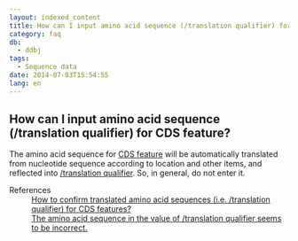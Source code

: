 ```yaml
---
layout: indexed_content
title: How can I input amino acid sequence (/translation qualifier) for CDS feature?
category: faq
db:
  - ddbj
tags: 
  - Sequence data
date: 2014-07-03T15:54:55
lang: en
---
```


## How can I input amino acid sequence (/translation qualifier) for CDS feature?

<p>The amino acid sequence for <a href="/ddbj/cds-e.html">CDS feature</a> will be automatically translated from nucleotide sequence according to location and other items, and reflected into <a href="/ddbj/qualifiers-e.html#translation">/translation qualifier</a>. So, in general, do not enter it. </p>
<dl><dt>References</dt>
  <dd><a href="/faq/en/how-to-confirm-translated-amino-acid-seq-e.html">How to confirm translated amino acid sequences (i.e. /translation qualifier) for CDS features?</a></dd>
  <dd><a href="/faq/en/translation-qualifier-seems-incorrect-e.html">The amino acid sequence in the value of /translation qualifier seems to be incorrect.</a></dd>
</dl>